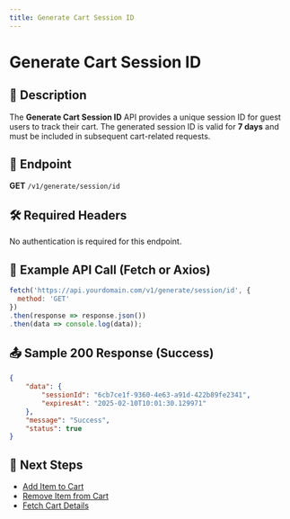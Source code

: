 ```yaml
---
title: Generate Cart Session ID
---
```


# Generate Cart Session ID

## 📌 Description
The **Generate Cart Session ID** API provides a unique session ID for guest users to track their cart. The generated session ID is valid for **7 days** and must be included in subsequent cart-related requests.

## 🔗 Endpoint
**GET** `/v1/generate/session/id`

## 🛠️ Required Headers
No authentication is required for this endpoint.

## 📡 Example API Call (Fetch or Axios)
```javascript
fetch('https://api.yourdomain.com/v1/generate/session/id', {
  method: 'GET'
})
.then(response => response.json())
.then(data => console.log(data));
```

## 📤 Sample 200 Response (Success)
```json
{
    "data": {
        "sessionId": "6cb7ce1f-9360-4e63-a91d-422b89fe2341",
        "expiresAt": "2025-02-10T10:01:30.129971"
    },
    "message": "Success",
    "status": true
}
```

## 🔗 Next Steps
- [Add Item to Cart](./add-item-to-cart.md)
- [Remove Item from Cart](./remove-cart-item.md)
- [Fetch Cart Details](./fetch-cart.md)
